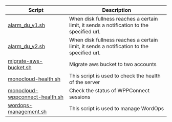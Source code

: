| Script | Description |
|--|--|
| [alarm_du_v1.sh](https://github.com/monobilisim/mono.sh/blob/main/monocloud/alarm_du_v1.sh) | When disk fullness reaches a certain limit, it sends a notification to the specified url. |
| [alarm_du_v2.sh](https://github.com/monobilisim/mono.sh/blob/main/monocloud/alarm_du_v2.sh) | When disk fullness reaches a certain limit, it sends a notification to the specified url. |
| [migrate-aws-bucket.sh](https://github.com/monobilisim/mono.sh/blob/main/monocloud/migrate-aws-bucket.sh) | Migrate aws bucket to two accounts |
| [monocloud-health.sh](https://github.com/monobilisim/mono.sh/blob/main/monocloud/monocloud-health.sh) | This script is used to check the health of the server |
| [monocloud-wppconnect-health.sh](https://github.com/monobilisim/mono.sh/blob/main/monocloud/monocloud-wppconnect-health.sh) | Check the status of WPPConnect sessions |
| [wordops-management.sh](https://github.com/monobilisim/mono.sh/blob/main/monocloud/wordops-management.sh) | This script is used to manage WordOps |
